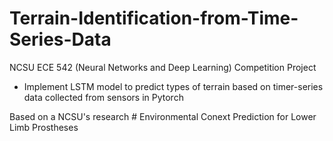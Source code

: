 # Terrain-Identification-from-Time-Series-Data
NCSU ECE 542 (Neural Networks and Deep Learning) Competition Project
  - Implement LSTM model to predict types of terrain based on timer-series data collected from sensors in Pytorch


Based on a NCSU's research # Environmental Conext Prediction for Lower Limb Prostheses
